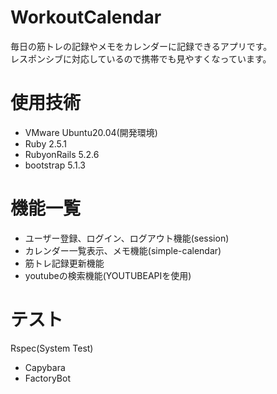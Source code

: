 # WorkoutCalendar
毎日の筋トレの記録やメモをカレンダーに記録できるアプリです。<br>
レスポンシブに対応しているので携帯でも見やすくなっています。
# 使用技術
- VMware Ubuntu20.04(開発環境)
- Ruby 2.5.1
- RubyonRails 5.2.6
- bootstrap 5.1.3
# 機能一覧
- ユーザー登録、ログイン、ログアウト機能(session)
- カレンダー一覧表示、メモ機能(simple-calendar)
- 筋トレ記録更新機能
- youtubeの検索機能(YOUTUBEAPIを使用)
# テスト
Rspec(System Test)
- Capybara
- FactoryBot
